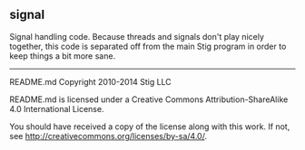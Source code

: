 ## signal

Signal handling code. Because threads and signals don't play nicely together, this code is separated off from the main Stig program in order to keep things a bit more sane.

-----

README.md Copyright 2010-2014 Stig LLC

README.md is licensed under a Creative Commons Attribution-ShareAlike 4.0 International License.

You should have received a copy of the license along with this work. If not, see <http://creativecommons.org/licenses/by-sa/4.0/>.
